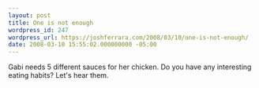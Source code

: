 ```yaml
---
layout: post
title: One is not enough
wordpress_id: 247
wordpress_url: https://joshferrara.com/2008/03/10/one-is-not-enough/
date: 2008-03-10 15:55:02.000000000 -05:00
---
```

<!--Mime Type of File is image/jpeg --><div><a href="https://joshferrara.com/wp-photos/20080310-165502-1.jpg"><img src="https://joshferrara.com/wp-photos/thumb.20080310-165502-1.jpg" alt="" /></a></div> Gabi needs 5 different sauces for her chicken. Do you have any interesting eating habits? Let's hear them.
